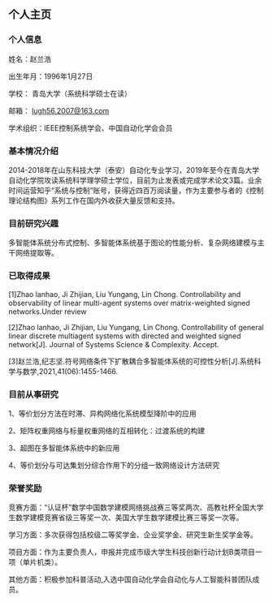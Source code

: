 ## 个人主页
### 个人信息
姓名：赵兰浩

出生年月：1996年1月27日

学校： 青岛大学（系统科学硕士在读）

邮箱： lugh56.2007@163.com

学术组织：IEEE控制系统学会、中国自动化学会会员

### 基本情况介绍
2014-2018年在山东科技大学（泰安）自动化专业学习，2019年至今在青岛大学自动化学院攻读系统科学理学硕士学位，目前为止发表或完成学术论文3篇。业余时间运营知乎“系统与控制”账号，获得近四百万阅读量，作为主要参与者的《控制理论结构图》系列工作在国内外收获大量反馈和支持。
### 目前研究兴趣
多智能体系统分布式控制、多智能体系统基于图论的性能分析、复杂网络建模与主干网络提取等。
### 已取得成果
[1]Zhao lanhao, Ji Zhijian, Liu Yungang, Lin Chong. Controllability and observability of linear multi-agent systems over matrix-weighted signed networks.Under review

[2]Zhao lanhao, Ji Zhijian, Liu Yungang, Lin Chong. Controllability of general linear discrete multiagent systems with directed and weighted signed network[J]. Journal of Systems Science & Complexity. Accept.

[3]赵兰浩,纪志坚.符号网络条件下扩散耦合多智能体系统的可控性分析[J].系统科学与数学,2021,41(06):1455-1466.

### 目前从事研究

1、等价划分方法在时滞、异构网络化系统模型降阶中的应用

2、矩阵权重网络与标量权重网络的互相转化：过渡系统的构建

3、超图在多智能体系统中的新应用

4、等价划分与可达集划分综合作用下的分组一致网络设计方法研究

### 荣誉奖励

竞赛方面：“认证杯”数学中国数学建模网络挑战赛三等奖两次、高教社杯全国大学生数学建模竞赛省级三等奖一次、美国大学生数学建模比赛三等奖一次等。

学习方面：多次获得包括校级二等奖学金、企业奖学金、研究生新生奖学金等。

项目方面：作为主要负责人，申报并完成市级大学生科技创新行动计划B类项目一项（单片机类）。

其他方面：积极参加科普活动,入选中国自动化学会自动化与人工智能科普团队成员。
